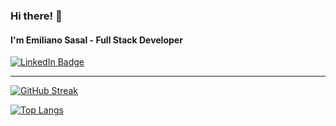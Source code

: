 ### Hi there! 🖖

#### I'm Emiliano Sasal - Full Stack Developer


<div id="badges">
  <a href="https://www.linkedin.com/in/emiliano-sasal/">
    <img src="https://img.shields.io/badge/LinkedIn-blue?style=for-the-badge&logo=linkedin&logoColor=white" alt="LinkedIn Badge"/>
   </a>
</div>

---

[![GitHub Streak](http://github-readme-streak-stats.herokuapp.com?user=emisasal&theme=dark&background=000000)](https://git.io/streak-stats)

[![Top Langs](https://github-readme-stats.vercel.app/api/top-langs/?username=emisasal&layout=compact&theme=vision-friendly-dark)](https://github.com/anuraghazra/github-readme-stats)
